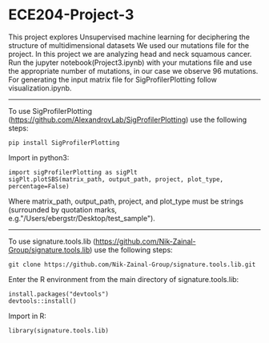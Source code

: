 # ECE204-Project-3
This project explores Unsupervised machine learning for deciphering the structure of multidimensional datasets
We used our mutations file for the project.
In this project we are analyzing head and neck squamous cancer. 
Run the jupyter notebook(Project3.ipynb) with your mutations file and use the appropriate number of mutations, in our case we observe 96 mutations.
For generating the input matrix file for SigProfilerPlotting follow visualization.ipynb.
***

To use SigProfilerPlotting (https://github.com/AlexandrovLab/SigProfilerPlotting) use the following steps:  
```
pip install SigProfilerPlotting
```
Import in python3:  
```
import sigProfilerPlotting as sigPlt  
sigPlt.plotSBS(matrix_path, output_path, project, plot_type, percentage=False)  
```
Where matrix_path, output_path, project, and plot_type must be strings (surrounded by quotation marks, e.g."/Users/ebergstr/Desktop/test_sample").
***  

To use signature.tools.lib (https://github.com/Nik-Zainal-Group/signature.tools.lib) use the following steps:  
```
git clone https://github.com/Nik-Zainal-Group/signature.tools.lib.git  
```
Enter the R environment from the main directory of signature.tools.lib:  
```
install.packages("devtools")  
devtools::install()
```
Import in R:
```
library(signature.tools.lib)
```
